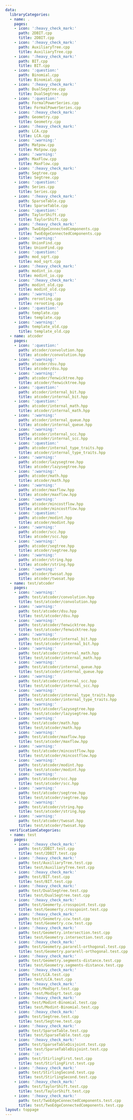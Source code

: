 ```yaml
---
data:
  libraryCategories:
  - name: .
    pages:
    - icon: ':heavy_check_mark:'
      path: 2DBIT.cpp
      title: 2DBIT.cpp
    - icon: ':heavy_check_mark:'
      path: AuxiliaryTree.cpp
      title: AuxiliaryTree.cpp
    - icon: ':heavy_check_mark:'
      path: BIT.cpp
      title: BIT.cpp
    - icon: ':question:'
      path: Binomial.cpp
      title: Binomial.cpp
    - icon: ':heavy_check_mark:'
      path: DualSegtree.cpp
      title: DualSegtree.cpp
    - icon: ':question:'
      path: FormalPowerSeries.cpp
      title: FormalPowerSeries.cpp
    - icon: ':heavy_check_mark:'
      path: Geometry.cpp
      title: Geometry.cpp
    - icon: ':heavy_check_mark:'
      path: LCA.cpp
      title: LCA.cpp
    - icon: ':warning:'
      path: Matpow.cpp
      title: Matpow.cpp
    - icon: ':warning:'
      path: MaxFlow.cpp
      title: MaxFlow.cpp
    - icon: ':heavy_check_mark:'
      path: Segtree.cpp
      title: Segtree.cpp
    - icon: ':question:'
      path: Series.cpp
      title: Series.cpp
    - icon: ':heavy_check_mark:'
      path: SparseTable.cpp
      title: SparseTable.cpp
    - icon: ':question:'
      path: TaylorShift.cpp
      title: TaylorShift.cpp
    - icon: ':heavy_check_mark:'
      path: TwoEdgeConnectedComponents.cpp
      title: TwoEdgeConnectedComponents.cpp
    - icon: ':warning:'
      path: UnionFind.cpp
      title: UnionFind.cpp
    - icon: ':question:'
      path: mod_sqrt.cpp
      title: mod_sqrt.cpp
    - icon: ':heavy_check_mark:'
      path: modint_io.cpp
      title: modint_io.cpp
    - icon: ':heavy_check_mark:'
      path: modint_old.cpp
      title: modint_old.cpp
    - icon: ':warning:'
      path: rerooting.cpp
      title: rerooting.cpp
    - icon: ':question:'
      path: template.cpp
      title: template.cpp
    - icon: ':warning:'
      path: template_old.cpp
      title: template_old.cpp
  - name: atcoder
    pages:
    - icon: ':question:'
      path: atcoder/convolution.hpp
      title: atcoder/convolution.hpp
    - icon: ':warning:'
      path: atcoder/dsu.hpp
      title: atcoder/dsu.hpp
    - icon: ':warning:'
      path: atcoder/fenwicktree.hpp
      title: atcoder/fenwicktree.hpp
    - icon: ':question:'
      path: atcoder/internal_bit.hpp
      title: atcoder/internal_bit.hpp
    - icon: ':question:'
      path: atcoder/internal_math.hpp
      title: atcoder/internal_math.hpp
    - icon: ':warning:'
      path: atcoder/internal_queue.hpp
      title: atcoder/internal_queue.hpp
    - icon: ':warning:'
      path: atcoder/internal_scc.hpp
      title: atcoder/internal_scc.hpp
    - icon: ':question:'
      path: atcoder/internal_type_traits.hpp
      title: atcoder/internal_type_traits.hpp
    - icon: ':warning:'
      path: atcoder/lazysegtree.hpp
      title: atcoder/lazysegtree.hpp
    - icon: ':warning:'
      path: atcoder/math.hpp
      title: atcoder/math.hpp
    - icon: ':warning:'
      path: atcoder/maxflow.hpp
      title: atcoder/maxflow.hpp
    - icon: ':warning:'
      path: atcoder/mincostflow.hpp
      title: atcoder/mincostflow.hpp
    - icon: ':question:'
      path: atcoder/modint.hpp
      title: atcoder/modint.hpp
    - icon: ':warning:'
      path: atcoder/scc.hpp
      title: atcoder/scc.hpp
    - icon: ':warning:'
      path: atcoder/segtree.hpp
      title: atcoder/segtree.hpp
    - icon: ':warning:'
      path: atcoder/string.hpp
      title: atcoder/string.hpp
    - icon: ':warning:'
      path: atcoder/twosat.hpp
      title: atcoder/twosat.hpp
  - name: test/atcoder
    pages:
    - icon: ':warning:'
      path: test/atcoder/convolution.hpp
      title: test/atcoder/convolution.hpp
    - icon: ':warning:'
      path: test/atcoder/dsu.hpp
      title: test/atcoder/dsu.hpp
    - icon: ':warning:'
      path: test/atcoder/fenwicktree.hpp
      title: test/atcoder/fenwicktree.hpp
    - icon: ':warning:'
      path: test/atcoder/internal_bit.hpp
      title: test/atcoder/internal_bit.hpp
    - icon: ':warning:'
      path: test/atcoder/internal_math.hpp
      title: test/atcoder/internal_math.hpp
    - icon: ':warning:'
      path: test/atcoder/internal_queue.hpp
      title: test/atcoder/internal_queue.hpp
    - icon: ':warning:'
      path: test/atcoder/internal_scc.hpp
      title: test/atcoder/internal_scc.hpp
    - icon: ':warning:'
      path: test/atcoder/internal_type_traits.hpp
      title: test/atcoder/internal_type_traits.hpp
    - icon: ':warning:'
      path: test/atcoder/lazysegtree.hpp
      title: test/atcoder/lazysegtree.hpp
    - icon: ':warning:'
      path: test/atcoder/math.hpp
      title: test/atcoder/math.hpp
    - icon: ':warning:'
      path: test/atcoder/maxflow.hpp
      title: test/atcoder/maxflow.hpp
    - icon: ':warning:'
      path: test/atcoder/mincostflow.hpp
      title: test/atcoder/mincostflow.hpp
    - icon: ':warning:'
      path: test/atcoder/modint.hpp
      title: test/atcoder/modint.hpp
    - icon: ':warning:'
      path: test/atcoder/scc.hpp
      title: test/atcoder/scc.hpp
    - icon: ':warning:'
      path: test/atcoder/segtree.hpp
      title: test/atcoder/segtree.hpp
    - icon: ':warning:'
      path: test/atcoder/string.hpp
      title: test/atcoder/string.hpp
    - icon: ':warning:'
      path: test/atcoder/twosat.hpp
      title: test/atcoder/twosat.hpp
  verificationCategories:
  - name: test
    pages:
    - icon: ':heavy_check_mark:'
      path: test/2DBIT.test.cpp
      title: test/2DBIT.test.cpp
    - icon: ':heavy_check_mark:'
      path: test/AuxiliaryTree.test.cpp
      title: test/AuxiliaryTree.test.cpp
    - icon: ':heavy_check_mark:'
      path: test/BIT.test.cpp
      title: test/BIT.test.cpp
    - icon: ':heavy_check_mark:'
      path: test/DualSegtree.test.cpp
      title: test/DualSegtree.test.cpp
    - icon: ':heavy_check_mark:'
      path: test/Geomerty.crosspoint.test.cpp
      title: test/Geomerty.crosspoint.test.cpp
    - icon: ':heavy_check_mark:'
      path: test/Geometry.ccw.test.cpp
      title: test/Geometry.ccw.test.cpp
    - icon: ':heavy_check_mark:'
      path: test/Geometry.intersection.test.cpp
      title: test/Geometry.intersection.test.cpp
    - icon: ':heavy_check_mark:'
      path: test/Geometry.pararell-orthogonal.test.cpp
      title: test/Geometry.pararell-orthogonal.test.cpp
    - icon: ':heavy_check_mark:'
      path: test/Geometry.segments-distance.test.cpp
      title: test/Geometry.segments-distance.test.cpp
    - icon: ':heavy_check_mark:'
      path: test/LCA.test.cpp
      title: test/LCA.test.cpp
    - icon: ':heavy_check_mark:'
      path: test/ModSqrt.test.cpp
      title: test/ModSqrt.test.cpp
    - icon: ':heavy_check_mark:'
      path: test/Modint-Binomial.test.cpp
      title: test/Modint-Binomial.test.cpp
    - icon: ':heavy_check_mark:'
      path: test/Segtree.test.cpp
      title: test/Segtree.test.cpp
    - icon: ':heavy_check_mark:'
      path: test/SparseTable.test.cpp
      title: test/SparseTable.test.cpp
    - icon: ':heavy_check_mark:'
      path: test/SparseTableDisjoint.test.cpp
      title: test/SparseTableDisjoint.test.cpp
    - icon: ':x:'
      path: test/StirlingFirst.test.cpp
      title: test/StirlingFirst.test.cpp
    - icon: ':heavy_check_mark:'
      path: test/StirlingSecond.test.cpp
      title: test/StirlingSecond.test.cpp
    - icon: ':heavy_check_mark:'
      path: test/TaylorShift.test.cpp
      title: test/TaylorShift.test.cpp
    - icon: ':heavy_check_mark:'
      path: test/TwoEdgeConnectedComponents.test.cpp
      title: test/TwoEdgeConnectedComponents.test.cpp
layout: toppage
---
```

